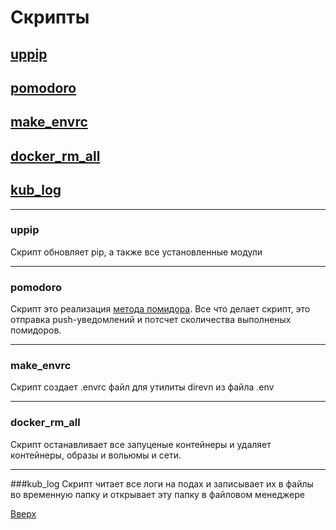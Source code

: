 <a id='top'></a>
# Скрипты
## [uppip](#uppip)
## [pomodoro](#pomodoro)
## [make_envrc](#make_envrc)
## [docker_rm_all](#docker_rm_all)
## [kub_log](#kub_log)
---

<a id='uppip'></a>
### uppip
Скрипт обновляет pip, а также все установленные модули

___

<a id='pomodoro'></a>
### pomodoro
Скрипт это реализация [метода помидора](https://ru.wikipedia.org/wiki/%D0%9C%D0%B5%D1%82%D0%BE%D0%B4_%D0%BF%D0%BE%D0%BC%D0%B8%D0%B4%D0%BE%D1%80%D0%B0). Все что делает скрипт, это отправка push-уведомлений и  потсчет сколичества выполненых помидоров.

___

<a id='make_envrc'></a>
### make_envrc
Скрипт создает .envrc файл для утилиты direvn из файла .env

---

<a id='docker_rm_all'></a>
### docker_rm_all
Скрипт останавливает все запуценые контейнеры и удаляет контейнеры, образы и вольюмы и сети.

---
<a id='kub_log'></a>
###kub_log
Скрипт читает все логи на подах и записывает их в файлы во временную папку и открывает эту папку в файловом менеджере

[Вверх](#top)
